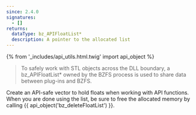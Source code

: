 ```yaml
---
since: 2.4.0
signatures:
  - []
returns:
  dataType: bz_APIFloatList*
  description: A pointer to the allocated list
---
```


{% from '_includes/api_utils.html.twig' import api_object %}

> To safely work with STL objects across the DLL boundary, a bz_APIFloatList* owned by the BZFS process is used to share data between plug-ins and BZFS.

Create an API-safe vector to hold floats when working with API functions. When you are done using the list, be sure to free the allocated memory by calling {{ api_object('bz_deleteFloatList') }}.

